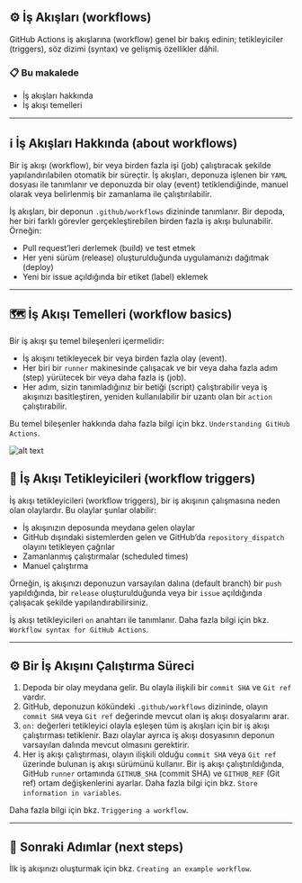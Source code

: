 ## ⚙️ İş Akışları (workflows)

GitHub Actions iş akışlarına (workflow) genel bir bakış edinin; tetikleyiciler (triggers), söz dizimi (syntax) ve gelişmiş özellikler dâhil.

### 📋 Bu makalede

- İş akışları hakkında
- İş akışı temelleri

---

## ℹ️ İş Akışları Hakkında (about workflows)

Bir iş akışı (workflow), bir veya birden fazla işi (job) çalıştıracak şekilde yapılandırılabilen otomatik bir süreçtir. İş akışları, deponuza işlenen bir `YAML` dosyası ile tanımlanır ve deponuzda bir olay (event) tetiklendiğinde, manuel olarak veya belirlenmiş bir zamanlama ile çalıştırılabilir.

İş akışları, bir deponun `.github/workflows` dizininde tanımlanır. Bir depoda, her biri farklı görevler gerçekleştirebilen birden fazla iş akışı bulunabilir. Örneğin:

- Pull request’leri derlemek (build) ve test etmek
- Her yeni sürüm (release) oluşturulduğunda uygulamanızı dağıtmak (deploy)
- Yeni bir issue açıldığında bir etiket (label) eklemek

---

## 🗺️ İş Akışı Temelleri (workflow basics)

Bir iş akışı şu temel bileşenleri içermelidir:

- İş akışını tetikleyecek bir veya birden fazla olay (event).
- Her biri bir `runner` makinesinde çalışacak ve bir veya daha fazla adım (step) yürütecek bir veya daha fazla iş (job).
- Her adım, sizin tanımladığınız bir betiği (script) çalıştırabilir veya iş akışınızı basitleştiren, yeniden kullanılabilir bir uzantı olan bir `action` çalıştırabilir.

Bu temel bileşenler hakkında daha fazla bilgi için bkz. `Understanding GitHub Actions`.

![alt text](image.png)

## 🔔 İş Akışı Tetikleyicileri (workflow triggers)

İş akışı tetikleyicileri (workflow triggers), bir iş akışının çalışmasına neden olan olaylardır. Bu olaylar şunlar olabilir:

- İş akışınızın deposunda meydana gelen olaylar
- GitHub dışındaki sistemlerden gelen ve GitHub’da `repository_dispatch` olayını tetikleyen çağrılar
- Zamanlanmış çalıştırmalar (scheduled times)
- Manuel çalıştırma

Örneğin, iş akışınızı deponuzun varsayılan dalına (default branch) bir `push` yapıldığında, bir `release` oluşturulduğunda veya bir `issue` açıldığında çalışacak şekilde yapılandırabilirsiniz.

İş akışı tetikleyicileri `on` anahtarı ile tanımlanır. Daha fazla bilgi için bkz. `Workflow syntax for GitHub Actions`.

---

## ⚙️ Bir İş Akışını Çalıştırma Süreci

1. Depoda bir olay meydana gelir. Bu olayla ilişkili bir `commit SHA` ve `Git ref` vardır.
2. GitHub, deponuzun kökündeki `.github/workflows` dizininde, olayın `commit SHA` veya `Git ref` değerinde mevcut olan iş akışı dosyalarını arar.
3. `on:` değerleri tetikleyici olayla eşleşen tüm iş akışları için bir iş akışı çalıştırması tetiklenir. Bazı olaylar ayrıca iş akışı dosyasının deponun varsayılan dalında mevcut olmasını gerektirir.
4. Her iş akışı çalıştırması, olayın ilişkili olduğu `commit SHA` veya `Git ref` üzerinde bulunan iş akışı sürümünü kullanır. Bir iş akışı çalıştırıldığında, GitHub `runner` ortamında `GITHUB_SHA` (commit SHA) ve `GITHUB_REF` (Git ref) ortam değişkenlerini ayarlar. Daha fazla bilgi için bkz. `Store information in variables`.

Daha fazla bilgi için bkz. `Triggering a workflow`.

---

## 🚀 Sonraki Adımlar (next steps)

İlk iş akışınızı oluşturmak için bkz. `Creating an example workflow`.
